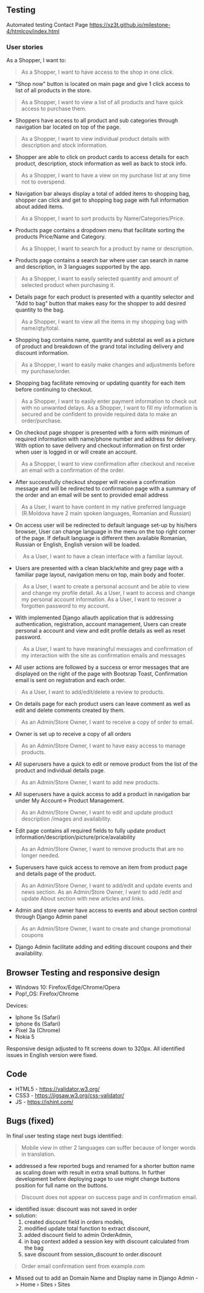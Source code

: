 ## Testing 

Automated testing Contact Page https://xz3t.github.io/milestone-4/htmlcov/index.html

### User stories

As a Shopper, I want to:

> As a Shopper, I want to have access to the shop in one click.

* "Shop now" button is located on main page and give 1 click access to list of all products in the store.

> As a Shopper, I want to view a list of all products and have quick access to purchase them.

* Shoppers have access to all product and sub categories through navigation bar located on top of the page.

> As a Shopper, I want to view individual product details with description and stock information.

* Shopper are able to click on product cards to access details for each product, description, stock information
as well as back to stock info. 

> As a Shopper, I want to have a view on my purchase list at any time not to overspend.

* Navigation bar always display a total of added items to shopping bag,
shopper can click and get to shopping bag page with full information about added items.

> As a Shopper, I want to sort products by Name/Categories/Price.

* Products page contains a dropdown menu that facilitate sorting the products Price/Name and Category.

> As a Shopper, I want to search for a product by name or description.

* Products page contains a search bar where user can search in name and description,
in 3 languages supported by the app.

> As a Shopper, I want to easily selected quantity and amount of selected product when purchasing it.

* Details page for each product is presented with a quantity selector and "Add to bag" button 
that makes easy for the shopper to add desired quantity to the bag.

> As a Shopper, I want to view all the items in my shopping bag with name/qty/total.

* Shopping bag contains name, quantity and subtotal as well as a picture of product
and breakdown of the grand total including delivery and discount information.

> As a Shopper, I want to easily make changes and adjustments before my purchase/order.

* Shopping bag facilitate removing or updating quantity for each item before continuing to checkout.

> As a Shopper, I want to easily enter payment information to check out with no unwanted delays.
> As a Shopper, I want to fill my information is secured and be confident to provide required data to make an order/purchase.

* On checkout page shopper is presented with a form with minimum of required information with name/phone number and address for delivery.
With option to save delivery and checkout information on first order when user is logged in or will create an account. 

> As a Shopper,  I want to view confirmation after checkout and receive an email with a confirmation of the order.

* After successfully checkout shopper will receive a confirmation message and will be redirected to confirmation page
with a summary of the order and an email will be sent to provided email address

> As a User, I want to have content in my native preferred language 
(R.Moldova have 2 main spoken languages, Romanian and Russian)

* On access user will be redirected to default language set-up by his/hers browser, 
User can change language in the menu on the top right corner of the page.
If default language is different then available Romanian, Russian or English, English version will be loaded. 

> As a User, I want to have a clean interface with a familiar layout.

* Users are presented with a clean black/white and grey page with a familiar page layout, navigation menu on top, main body and footer.

> As a User, I want to create a personal account and be able to view and change my profile detail.
> As a User, I want to access and change my personal account information.
> As a User, I want to recover a forgotten password to my account.

* With implemented Django allauth application that is addressing authentication, registration, account management,
Users can create personal a account and view and edit profile details as well as reset password.

> As a User, I want to have meaningful messages and confirmation of my interaction with the site 
as confirmation emails and messages

* All user actions are followed by a success or error messages that are displayed on the right of the page with Bootsrap Toast,
Confirmation email is sent on registration and each order.

> As a User, I want to add/edit/delete a review to products.

* On details page for each product users can leave comment as well as edit and delete comments created by them.

> As an Admin/Store Owner, I want to receive a copy of order to email.

* Owner is set up to receive a copy of all orders

> As an Admin/Store Owner, I want to have easy access to manage products.

* All superusers have a quick to edit or remove product from the list of the product and individual details page.

> As an Admin/Store Owner, I want to add new products.

* All superusers have a quick access to add a product in navigation bar under My Account-> Product Management. 

> As an Admin/Store Owner, I want to edit and update product description /images and availability.

* Edit page contains all required fields to fully update product information/description/picture/price/avalability  

> As an Admin/Store Owner, I want to remove products that are no longer needed.

* Superusers have quick access to remove an item from product page and details page of the product.

> As an Admin/Store Owner, I want to add/edit and update events and news section.
> As an Admin/Store Owner, I want to add /edit and update About section with new articles and links.

* Admin and store owner have access to events and about section control through Django Admin panel

> As an Admin/Store Owner, I want to create and change promotional coupons

* Django Admin facilitate adding and editing discount coupons and their availability.


## Browser Testing and responsive design

- Windows 10: Firefox/Edge/Chrome/Opera
- Pop!_OS: Firefox/Chrome

Devices:

- Iphone 5s (Safari)
- Iphone 6s (Safari)
- Pixel 3a (Chrome)
- Nokia 5

Responsive design adjusted to fit screens down to 320px.
All identified issues in English version were fixed.


## Code 

* HTML5 - https://validator.w3.org/
* CSS3 -  https://jigsaw.w3.org/css-validator/
* JS - https://jshint.com/



## Bugs (fixed)

In final user testing stage next bugs identified:

> Mobile view in other 2 languages can suffer because of longer words in translation.
- addressed a few reported bugs and renamed for a shorter button name as scaling down with result in extra small buttons.
In further development before deploying page to use might change buttons position for full name on the buttons.

> Discount does not appear on success page and in confirmation email.
- identified issue: discount was not saved in order
- solution:
    1. created discount field in orders models,
    2. modified update total function to extract discount,
    3. added discount field to admin OrderAdmin,
    4. in bag context added a session key with discount calculated from the bag
    5. save discount from session_discount to order.discount

> Order email confirmation sent from example.com
- Missed out to add an Domain Name and Display name in Django Admin -> Home › Sites › Sites

